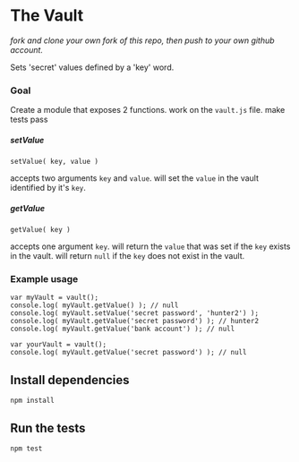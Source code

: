 # The Vault

_fork and clone your own fork of this repo, then push to your own github account._

Sets 'secret' values defined by a 'key' word.

### Goal

Create a module that exposes 2 functions.
work on the `vault.js` file.
make tests pass

##### setValue

```
setValue( key, value )
```
accepts two arguments `key` and `value`.
will set the `value` in the vault identified by it's `key`.

##### getValue

```
getValue( key )
```
accepts one argument `key`.
will return the `value` that was set if the `key` exists in the vault.
will return `null` if the `key` does not exist in the vault.

### Example usage

```
var myVault = vault();
console.log( myVault.getValue() ); // null
console.log( myVault.setValue('secret password', 'hunter2') );
console.log( myVault.getValue('secret password') ); // hunter2
console.log( myVault.getValue('bank account') ); // null

var yourVault = vault();
console.log( myVault.getValue('secret password') ); // null
```

## Install dependencies

```
npm install
```

## Run the tests

```
npm test
```